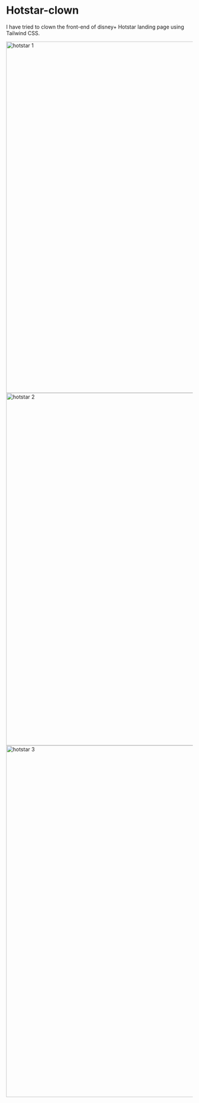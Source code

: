 # Hotstar-clown
I have tried to clown the front-end of disney+ Hotstar landing page using Tailwind CSS. 

<img width="945" alt="hotstar 1" src="https://user-images.githubusercontent.com/96491776/190478169-85624a72-b2f9-4b8f-8829-33c7a5057714.png">
<img width="948" alt="hotstar 2" src="https://user-images.githubusercontent.com/96491776/190478266-1cadb483-1412-42bf-80c3-3fdbe603f11d.png">
<img width="946" alt="hotstar 3" src="https://user-images.githubusercontent.com/96491776/190478284-80506061-35bb-447e-92d3-e37ee271be5a.png">
